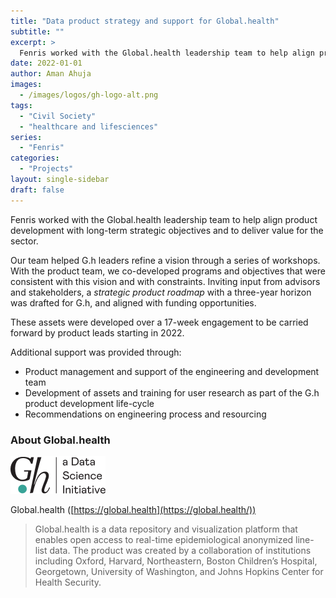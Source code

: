 ```yaml
---
title: "Data product strategy and support for Global.health"
subtitle: ""
excerpt: >
  Fenris worked with the Global.health leadership team to help align product development with long-term strategic objectives and to deliver value for the sector. 
date: 2022-01-01
author: Aman Ahuja
images:
  - /images/logos/gh-logo-alt.png
tags:
  - "Civil Society"
  - "healthcare and lifesciences"
series:
  - "Fenris"
categories: 
  - "Projects"
layout: single-sidebar
draft: false
---
```


Fenris worked with the Global.health leadership team to help align product development with long-term strategic objectives and to deliver value for the sector. 

Our team helped G.h leaders refine a vision through a series of workshops. With the product team, we co-developed programs and objectives that were consistent with this vision and with constraints. Inviting input from advisors and stakeholders, a *strategic product roadmap* with a three-year horizon was drafted for G.h, and aligned with funding opportunities.

These assets were developed over a 17-week engagement to be carried forward by product leads starting in 2022.

Additional support was provided through: 
* Product management and support of the engineering and development team
* Development of assets and training for user research as part of the G.h product development life-cycle
* Recommendations on engineering process and resourcing

### About Global.health

![Global.health logo](/images/logos/gh-logo-alt.png)

Global.health ([https://global.health](https://global.health/))

> Global.health is a data repository and visualization platform that enables open access to real-time epidemiological anonymized line-list data. The product was created by a collaboration of institutions including Oxford, Harvard, Northeastern, Boston Children’s Hospital, Georgetown, University of Washington, and Johns Hopkins Center for Health Security.

